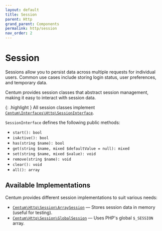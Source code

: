 ```yaml
---
layout: default
title: Session
parent: Http
grand_parent: Components
permalink: http/session
nav_order: 2
---
```




# Session

Sessions allow you to persist data across multiple requests for individual users.
Common use cases include storing login status, user preferences, and temporary data.

Centum provides session classes that abstract session management, making it easy to interact with session data.

{: .highlight }
All session classes implement [`Centum\Interfaces\Http\SessionInterface`](https://github.com/SidRoberts/centum/blob/main/src/Interfaces/Http/SessionInterface.php).

`SessionInterface` defines the following public methods:

- `start(): bool`
- `isActive(): bool`
- `has(string $name): bool`
- `get(string $name, mixed $defaultValue = null): mixed`
- `set(string $name, mixed $value): void`
- `remove(string $name): void`
- `clear(): void`
- `all(): array`



## Available Implementations

Centum provides different session implementations to suit various needs:

- [`Centum\Http\Session\ArraySession`](https://github.com/SidRoberts/centum/blob/main/src/Http/Session/ArraySession.php) — Stores session data in memory (useful for testing).
- [`Centum\Http\Session\GlobalSession`](https://github.com/SidRoberts/centum/blob/main/src/Http/Session/GlobalSession.php) — Uses PHP's global `$_SESSION` array.
